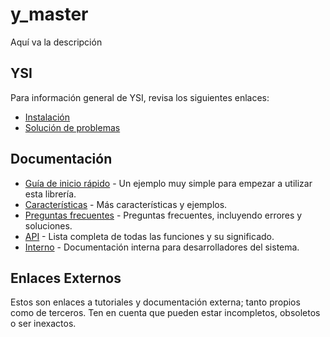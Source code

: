 # y_master

Aquí va la descripción

## YSI

Para información general de YSI, revisa los siguientes enlaces:

* [Instalación](../instalacion.md)
* [Solución de problemas](../solucion-problemas.md)

## Documentación

* [Guía de inicio rápido](y_master/inicio-rapido.md) - Un ejemplo muy simple para empezar a utilizar esta librería.
* [Características](y_master/caracteristicas.md) - Más características y ejemplos.
* [Preguntas frecuentes](y_master/preguntas-frecuentes.md) - Preguntas frecuentes, incluyendo errores y soluciones.
* [API](y_master/api.md) - Lista completa de todas las funciones y su significado.
* [Interno](y_master/interno.md) - Documentación interna para desarrolladores del sistema.

## Enlaces Externos

Estos son enlaces a tutoriales y documentación externa; tanto propios como de terceros. Ten en cuenta que pueden estar incompletos, obsoletos o ser inexactos.
